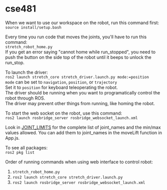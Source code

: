 # cse481

When we want to use our workspace on the robot, run this command first:\
`source install/setup.bash`

Every time you run code that moves the joints, you'll have to run this command:\
`stretch_robot_home.py`\
If you get an error saying "cannot home while run_stopped", you need to push the button on the side top of the robot until it beeps to unlock the run_stop.

To launch the driver:\
`ros2 launch stretch_core stretch_driver.launch.py mode:=position`\
`mode` can be set to `navigation`, `position`, or `trajectory`\
Set it to `position` for keyboard teleoperating the robot.\
The driver should be running when you want to programatically control the robot through ROS.\
The driver may prevent other things from running, like homing the robot.

To start the web socket on the robot, use this command:\
`ros2 launch rosbridge_server rosbridge_websocket_launch.xml`

Look in [JOINT_LIMITS](https://github.com/hello-robot/stretch_web_teleop/blob/bc7985cc9838c9bc3d40b631e328acb1a62e855a/src/shared/util.tsx#L64) for the complete list of joint_names and the min/max values allowed. You can add them to joint_names in the moveLift function in App.js.

To see all packages:\
`ros2 pkg list`

Order of running commands when using web interface to control robot:
1. `stretch_robot_home.py`
2. `ros2 launch stretch_core stretch_driver.launch.py`
3. `ros2 launch rosbridge_server rosbridge_websocket_launch.xml`
